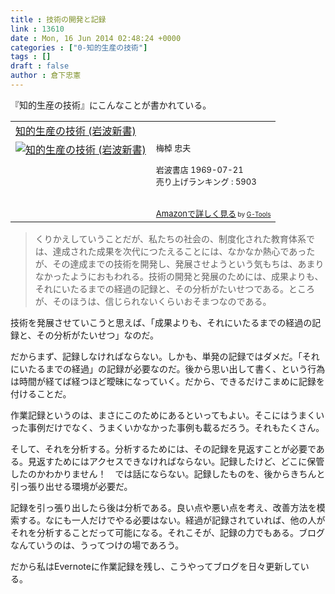 ```yaml
---
title : 技術の開発と記録
link : 13610
date : Mon, 16 Jun 2014 02:48:24 +0000
categories : ["0-知的生産の技術"]
tags : []
draft : false
author : 倉下忠憲
---
```


『知的生産の技術』にこんなことが書かれている。

<table  border="0" cellpadding="5"><tr><td colspan="2"><a href="http://www.amazon.co.jp/%E7%9F%A5%E7%9A%84%E7%94%9F%E7%94%A3%E3%81%AE%E6%8A%80%E8%A1%93-%E5%B2%A9%E6%B3%A2%E6%96%B0%E6%9B%B8-%E6%A2%85%E6%A3%B9-%E5%BF%A0%E5%A4%AB/dp/4004150930%3FSubscriptionId%3D15SMZCTB9V8NGR2TW082%26tag%3Drashita1000-22%26linkCode%3Dxm2%26camp%3D2025%26creative%3D165953%26creativeASIN%3D4004150930" target="_blank">知的生産の技術 (岩波新書)</a><img src="http://www.assoc-amazon.jp/e/ir?t=rashita1000-22&l=ur2&o=9" width="1" height="1" style="border: none;" alt="" /></td></tr><tr><td valign="top"><a href="http://www.amazon.co.jp/%E7%9F%A5%E7%9A%84%E7%94%9F%E7%94%A3%E3%81%AE%E6%8A%80%E8%A1%93-%E5%B2%A9%E6%B3%A2%E6%96%B0%E6%9B%B8-%E6%A2%85%E6%A3%B9-%E5%BF%A0%E5%A4%AB/dp/4004150930%3FSubscriptionId%3D15SMZCTB9V8NGR2TW082%26tag%3Drashita1000-22%26linkCode%3Dxm2%26camp%3D2025%26creative%3D165953%26creativeASIN%3D4004150930" target="_blank"><img src="http://ecx.images-amazon.com/images/I/41Q9KKMZYAL._SL160_.jpg" border="0" alt="知的生産の技術 (岩波新書)" /></a></td><td valign="top"><font size="-1">梅棹 忠夫 <br /><br />岩波書店  1969-07-21<br />売り上げランキング : 5903<br /><br /><br /><a href="http://www.amazon.co.jp/%E7%9F%A5%E7%9A%84%E7%94%9F%E7%94%A3%E3%81%AE%E6%8A%80%E8%A1%93-%E5%B2%A9%E6%B3%A2%E6%96%B0%E6%9B%B8-%E6%A2%85%E6%A3%B9-%E5%BF%A0%E5%A4%AB/dp/4004150930%3FSubscriptionId%3D15SMZCTB9V8NGR2TW082%26tag%3Drashita1000-22%26linkCode%3Dxm2%26camp%3D2025%26creative%3D165953%26creativeASIN%3D4004150930" target="_blank">Amazonで詳しく見る</a></font><font size="-2"> by <a href="http://www.goodpic.com/mt/aws/index.html" >G-Tools</a></font></td></tr></table>

<blockquote>
くりかえしていうことだが、私たちの社会の、制度化された教育体系では、達成された成果を次代につたえることには、なかなか熱心であったが、その達成までの技術を開発し、発展させようという気もちは、あまりなかったようにおもわれる。技術の開発と発展のためには、成果よりも、それにいたるまでの経過の記録と、その分析がたいせつである。ところが、そのほうは、信じられないくらいおそまつなのである。
</blockquote>

技術を発展させていこうと思えば、「成果よりも、それにいたるまでの経過の記録と、その分析がたいせつ」なのだ。

だからまず、記録しなければならない。しかも、単発の記録ではダメだ。「それにいたるまでの経過」の記録が必要なのだ。後から思い出して書く、という行為は時間が経てば経つほど曖昧になっていく。だから、できるだけこまめに記録を付けることだ。

作業記録というのは、まさにこのためにあるといってもよい。そこにはうまくいった事例だけでなく、うまくいかなかった事例も載るだろう。それもたくさん。

そして、それを分析する。分析するためには、その記録を見返すことが必要である。見返すためにはアクセスできなければならない。記録したけど、どこに保管したのかわかりません！　では話にならない。記録したものを、後からきちんと引っ張り出せる環境が必要だ。

記録を引っ張り出したら後は分析である。良い点や悪い点を考え、改善方法を模索する。なにも一人だけでやる必要はない。経過が記録されていれば、他の人がそれを分析することだって可能になる。それこそが、記録の力でもある。ブログなんていうのは、うってつけの場であろう。

だから私はEvernoteに作業記録を残し、こうやってブログを日々更新している。
